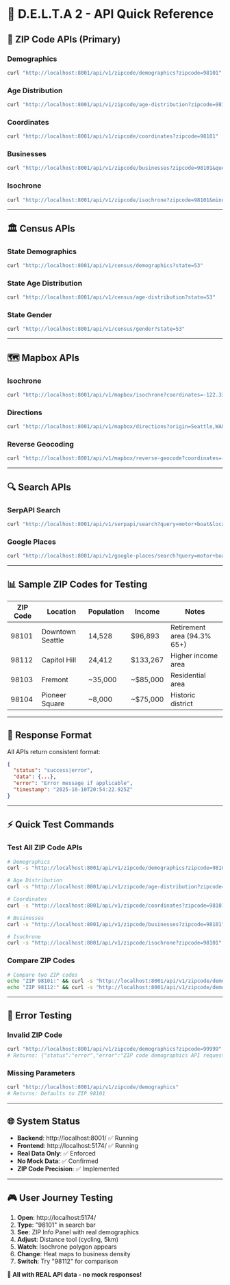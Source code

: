 # 🚀 D.E.L.T.A 2 - API Quick Reference

## 📍 **ZIP Code APIs (Primary)**

### **Demographics**
```bash
curl "http://localhost:8001/api/v1/zipcode/demographics?zipcode=98101"
```

### **Age Distribution**
```bash
curl "http://localhost:8001/api/v1/zipcode/age-distribution?zipcode=98101"
```

### **Coordinates**
```bash
curl "http://localhost:8001/api/v1/zipcode/coordinates?zipcode=98101"
```

### **Businesses**
```bash
curl "http://localhost:8001/api/v1/zipcode/businesses?zipcode=98101&query=motor+boat&radius=50000"
```

### **Isochrone**
```bash
curl "http://localhost:8001/api/v1/zipcode/isochrone?zipcode=98101&minutes=10&mode=driving"
```

---

## 🏛️ **Census APIs**

### **State Demographics**
```bash
curl "http://localhost:8001/api/v1/census/demographics?state=53"
```

### **State Age Distribution**
```bash
curl "http://localhost:8001/api/v1/census/age-distribution?state=53"
```

### **State Gender**
```bash
curl "http://localhost:8001/api/v1/census/gender?state=53"
```

---

## 🗺️ **Mapbox APIs**

### **Isochrone**
```bash
curl "http://localhost:8001/api/v1/mapbox/isochrone?coordinates=-122.336407,47.6084921&minutes=10&mode=driving"
```

### **Directions**
```bash
curl "http://localhost:8001/api/v1/mapbox/directions?origin=Seattle,WA&destination=Bellevue,WA&mode=driving"
```

### **Reverse Geocoding**
```bash
curl "http://localhost:8001/api/v1/mapbox/reverse-geocode?coordinates=-122.336407,47.6084921"
```

---

## 🔍 **Search APIs**

### **SerpAPI Search**
```bash
curl "http://localhost:8001/api/v1/serpapi/search?query=motor+boat&location=Seattle,WA"
```

### **Google Places**
```bash
curl "http://localhost:8001/api/v1/google-places/search?query=motor+boat&location=47.6062,-122.3321&radius=50000"
```

---

## 📊 **Sample ZIP Codes for Testing**

| ZIP Code | Location | Population | Income | Notes |
|----------|----------|------------|---------|-------|
| 98101 | Downtown Seattle | 14,528 | $96,893 | Retirement area (94.3% 65+) |
| 98112 | Capitol Hill | 24,412 | $133,267 | Higher income area |
| 98103 | Fremont | ~35,000 | ~$85,000 | Residential area |
| 98104 | Pioneer Square | ~8,000 | ~$75,000 | Historic district |

---

## 🎯 **Response Format**

All APIs return consistent format:
```json
{
  "status": "success|error",
  "data": {...},
  "error": "Error message if applicable",
  "timestamp": "2025-10-10T20:54:22.925Z"
}
```

---

## ⚡ **Quick Test Commands**

### **Test All ZIP Code APIs**
```bash
# Demographics
curl -s "http://localhost:8001/api/v1/zipcode/demographics?zipcode=98101" | jq '.data.total_population'

# Age Distribution  
curl -s "http://localhost:8001/api/v1/zipcode/age-distribution?zipcode=98101" | jq '.data.age_groups'

# Coordinates
curl -s "http://localhost:8001/api/v1/zipcode/coordinates?zipcode=98101" | jq '.data.center'

# Businesses
curl -s "http://localhost:8001/api/v1/zipcode/businesses?zipcode=98101" | jq '.data.total_results'

# Isochrone
curl -s "http://localhost:8001/api/v1/zipcode/isochrone?zipcode=98101" | jq '.data.travel_time_minutes'
```

### **Compare ZIP Codes**
```bash
# Compare two ZIP codes
echo "ZIP 98101:" && curl -s "http://localhost:8001/api/v1/zipcode/demographics?zipcode=98101" | jq '.data | {population: .total_population, income: .median_household_income}'
echo "ZIP 98112:" && curl -s "http://localhost:8001/api/v1/zipcode/demographics?zipcode=98112" | jq '.data | {population: .total_population, income: .median_household_income}'
```

---

## 🚨 **Error Testing**

### **Invalid ZIP Code**
```bash
curl "http://localhost:8001/api/v1/zipcode/demographics?zipcode=99999"
# Returns: {"status":"error","error":"ZIP code demographics API request failed..."}
```

### **Missing Parameters**
```bash
curl "http://localhost:8001/api/v1/zipcode/demographics"
# Returns: Defaults to ZIP 98101
```

---

## 🌐 **System Status**

- **Backend**: http://localhost:8001/ ✅ Running
- **Frontend**: http://localhost:5174/ ✅ Running
- **Real Data Only**: ✅ Enforced
- **No Mock Data**: ✅ Confirmed
- **ZIP Code Precision**: ✅ Implemented

---

## 🎮 **User Journey Testing**

1. **Open**: http://localhost:5174/
2. **Type**: "98101" in search bar
3. **See**: ZIP Info Panel with real demographics
4. **Adjust**: Distance tool (cycling, 5km)
5. **Watch**: Isochrone polygon appears
6. **Change**: Heat maps to business density
7. **Switch**: Try "98112" for comparison

**🎯 All with REAL API data - no mock responses!**
